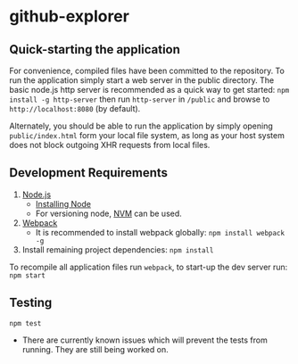 # github-explorer

## Quick-starting the application
For convenience, compiled files have been committed to the repository.
To run the application simply start a web server in the public directory. The
basic node.js http server is recommended as a quick way to get started:
`npm install -g http-server` then run `http-server` in `/public` and browse to `http://localhost:8080` (by default).

Alternately, you should be able to run the application by simply opening `public/index.html` form your local file system, as long as your host system does not block outgoing XHR requests from local files.

## Development Requirements
1. [Node.js](http://nodejs.org/)
    - [Installing Node](https://github.com/joyent/node/wiki/Installing-Node.js-via-package-manager)
    - For versioning node, [NVM](https://github.com/creationix/nvm) can be used.
2. [Webpack](http://webpack.github.io/)
    - It is recommended to install webpack globally: `npm install webpack -g`
3. Install remaining project dependencies: `npm install`

To recompile all application files run `webpack`, to start-up the dev server run: `npm start`

## Testing
`npm test`
- There are currently known issues which will prevent the tests from running. They are still being worked on.
